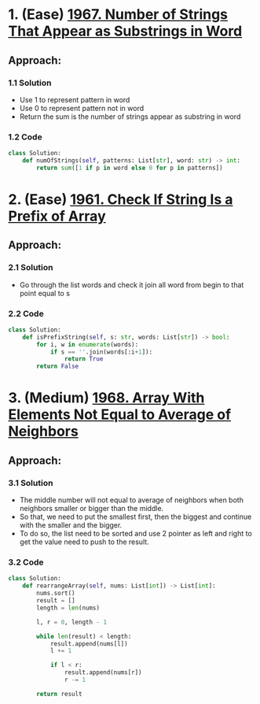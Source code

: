 # 1. (Ease) [1967. Number of Strings That Appear as Substrings in Word](https://leetcode.com/problems/number-of-strings-that-appear-as-substrings-in-word/)
## Approach:
### 1.1 Solution
- Use 1 to represent pattern in word
- Use 0 to represent pattern not in word
- Return the sum is the number of strings appear as substring in word

### 1.2 Code
```python
class Solution:
    def numOfStrings(self, patterns: List[str], word: str) -> int:
        return sum([1 if p in word else 0 for p in patterns])
```

# 2. (Ease) [1961. Check If String Is a Prefix of Array](https://leetcode.com/problems/check-if-string-is-a-prefix-of-array/)
## Approach:
### 2.1 Solution
- Go through the list words and check it join all word from begin to that point equal to s

### 2.2 Code
```python
class Solution:
    def isPrefixString(self, s: str, words: List[str]) -> bool:
        for i, w in enumerate(words):
            if s == ''.join(words[:i+1]):
                return True
        return False

```

# 3. (Medium) [1968. Array With Elements Not Equal to Average of Neighbors](https://leetcode.com/problems/array-with-elements-not-equal-to-average-of-neighbors/)
## Approach:
### 3.1 Solution
- The middle number will not equal to average of neighbors when both neighbors smaller or bigger than the middle.
- So that, we need to put the smallest first, then the biggest and continue with the smaller and the bigger.
- To do so, the list need to be sorted and use 2 pointer as left and right to get the value need to push to the result.

### 3.2 Code
```python
class Solution:
    def rearrangeArray(self, nums: List[int]) -> List[int]:
        nums.sort()
        result = []
        length = len(nums)

        l, r = 0, length - 1

        while len(result) < length:
            result.append(nums[l])
            l += 1

            if l < r:
                result.append(nums[r])
                r -= 1

        return result
```
